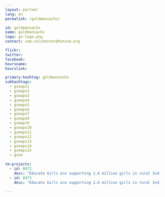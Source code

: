 ```yaml
---
layout: partner
lang: en
permalink: /goldmansachs/

id: goldmansachs
name: goldmansachs
logo: gs-logo.png
contact: sam.colchester@hotosm.org

flickr: 
twitter: 
facebook: 
hoursname:
hourslink:

primary-hashtag: goldmansachs
subhashtags:
  - gsmaps1
  - gsmaps2
  - gsmaps3
  - gsmaps4
  - gsmaps5
  - gsmaps6
  - gsmaps7
  - gsmaps8
  - gsmaps9
  - gsmaps10
  - gsmaps11
  - gsmaps12
  - gsmaps13
  - gsmaps14
  - gsmaps15
  - gsee
  
tm-projects:
  - id: 8972
    desc: "Educate Girls are supporting 1.6 million girls in rural India to gain access to education, and you can help them by mapping villages in rural India."
  - id: 8973
    desc: "Educate Girls are supporting 1.6 million girls in rural India to gain access to education, and you can help them by mapping villages in rural India."
    
---
```

